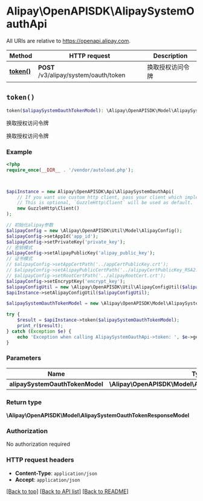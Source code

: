 # Alipay\OpenAPISDK\AlipaySystemOauthApi

All URIs are relative to https://openapi.alipay.com.

Method | HTTP request | Description
------------- | ------------- | -------------
[**token()**](AlipaySystemOauthApi.md#token) | **POST** /v3/alipay/system/oauth/token | 换取授权访问令牌


## `token()`

```php
token($alipaySystemOauthTokenModel): \Alipay\OpenAPISDK\Model\AlipaySystemOauthTokenResponseModel
```

换取授权访问令牌

换取授权访问令牌

### Example

```php
<?php
require_once(__DIR__ . '/vendor/autoload.php');



$apiInstance = new Alipay\OpenAPISDK\Api\AlipaySystemOauthApi(
    // If you want use custom http client, pass your client which implements `GuzzleHttp\ClientInterface`.
    // This is optional, `GuzzleHttp\Client` will be used as default.
    new GuzzleHttp\Client()
);

// 初始化alipay参数
$alipayConfig = new \Alipay\OpenAPISDK\Util\Model\AlipayConfig();
$alipayConfig->setAppId('app_id');
$alipayConfig->setPrivateKey('private_key');
// 密钥模式
$alipayConfig->setAlipayPublicKey('alipay_public_key');
// 证书模式
// $alipayConfig->setAppCertPath('../appCertPublicKey.crt');
// $alipayConfig->setAlipayPublicCertPath('../alipayCertPublicKey_RSA2.crt');
// $alipayConfig->setRootCertPath('../alipayRootCert.crt');
$alipayConfig->setEncryptKey('encrypt_key');
$alipayConfigUtil = new \Alipay\OpenAPISDK\Util\AlipayConfigUtil($alipayConfig);
$apiInstance->setAlipayConfigUtil($alipayConfigUtil);

$alipaySystemOauthTokenModel = new \Alipay\OpenAPISDK\Model\AlipaySystemOauthTokenModel(); // \Alipay\OpenAPISDK\Model\AlipaySystemOauthTokenModel

try {
    $result = $apiInstance->token($alipaySystemOauthTokenModel);
    print_r($result);
} catch (Exception $e) {
    echo 'Exception when calling AlipaySystemOauthApi->token: ', $e->getMessage(), PHP_EOL;
}
```

### Parameters

Name | Type | Description  | Notes
------------- | ------------- | ------------- | -------------
 **alipaySystemOauthTokenModel** | **\Alipay\OpenAPISDK\Model\AlipaySystemOauthTokenModel**|  | [optional]

### Return type

**\Alipay\OpenAPISDK\Model\AlipaySystemOauthTokenResponseModel**

### Authorization

No authorization required

### HTTP request headers

- **Content-Type**: `application/json`
- **Accept**: `application/json`

[[Back to top]](#) [[Back to API list]](../../README.md#api-endpoints)
[[Back to README]](../../README.md)

